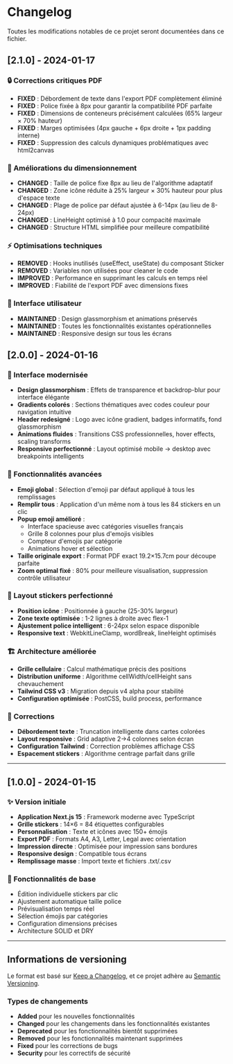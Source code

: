 # Changelog

Toutes les modifications notables de ce projet seront documentées dans ce fichier.

## [2.1.0] - 2024-01-17

### 🔒 Corrections critiques PDF
- **FIXED** : Débordement de texte dans l'export PDF complètement éliminé
- **FIXED** : Police fixée à 8px pour garantir la compatibilité PDF parfaite
- **FIXED** : Dimensions de conteneurs précisément calculées (65% largeur × 70% hauteur)
- **FIXED** : Marges optimisées (4px gauche + 6px droite + 1px padding interne)
- **FIXED** : Suppression des calculs dynamiques problématiques avec html2canvas

### 🎯 Améliorations du dimensionnement
- **CHANGED** : Taille de police fixe 8px au lieu de l'algorithme adaptatif
- **CHANGED** : Zone icône réduite à 25% largeur × 30% hauteur pour plus d'espace texte
- **CHANGED** : Plage de police par défaut ajustée à 6-14px (au lieu de 8-24px)
- **CHANGED** : LineHeight optimisé à 1.0 pour compacité maximale
- **CHANGED** : Structure HTML simplifiée pour meilleure compatibilité

### ⚡ Optimisations techniques
- **REMOVED** : Hooks inutilisés (useEffect, useState) du composant Sticker
- **REMOVED** : Variables non utilisées pour cleaner le code
- **IMPROVED** : Performance en supprimant les calculs en temps réel
- **IMPROVED** : Fiabilité de l'export PDF avec dimensions fixes

### 🎨 Interface utilisateur
- **MAINTAINED** : Design glassmorphism et animations préservés
- **MAINTAINED** : Toutes les fonctionnalités existantes opérationnelles
- **MAINTAINED** : Responsive design sur tous les écrans

## [2.0.0] - 2024-01-16

### 🎨 Interface modernisée
- **Design glassmorphism** : Effets de transparence et backdrop-blur pour interface élégante
- **Gradients colorés** : Sections thématiques avec codes couleur pour navigation intuitive
- **Header redesigné** : Logo avec icône gradient, badges informatifs, fond glassmorphism
- **Animations fluides** : Transitions CSS professionnelles, hover effects, scaling transforms
- **Responsive perfectionné** : Layout optimisé mobile → desktop avec breakpoints intelligents

### 🚀 Fonctionnalités avancées
- **Emoji global** : Sélection d'emoji par défaut appliqué à tous les remplissages
- **Remplir tous** : Application d'un même nom à tous les 84 stickers en un clic
- **Popup emoji amélioré** : 
  - Interface spacieuse avec catégories visuelles français
  - Grille 8 colonnes pour plus d'emojis visibles
  - Compteur d'emojis par catégorie
  - Animations hover et sélection
- **Taille originale export** : Format PDF exact 19.2×15.7cm pour découpe parfaite
- **Zoom optimal fixé** : 80% pour meilleure visualisation, suppression contrôle utilisateur

### 🔧 Layout stickers perfectionné
- **Position icône** : Positionnée à gauche (25-30% largeur)
- **Zone texte optimisée** : 1-2 lignes à droite avec flex-1
- **Ajustement police intelligent** : 6-24px selon espace disponible
- **Responsive text** : WebkitLineClamp, wordBreak, lineHeight optimisés

### 🏗️ Architecture améliorée
- **Grille cellulaire** : Calcul mathématique précis des positions
- **Distribution uniforme** : Algorithme cellWidth/cellHeight sans chevauchement
- **Tailwind CSS v3** : Migration depuis v4 alpha pour stabilité
- **Configuration optimisée** : PostCSS, build process, performance

### 🐛 Corrections
- **Débordement texte** : Truncation intelligente dans cartes colorées
- **Layout responsive** : Grid adaptive 2→4 colonnes selon écran
- **Configuration Tailwind** : Correction problèmes affichage CSS
- **Espacement stickers** : Algorithme centrage parfait dans grille

---

## [1.0.0] - 2024-01-15

### ✨ Version initiale
- **Application Next.js 15** : Framework moderne avec TypeScript
- **Grille stickers** : 14×6 = 84 étiquettes configurables
- **Personnalisation** : Texte et icônes avec 150+ émojis
- **Export PDF** : Formats A4, A3, Letter, Legal avec orientation
- **Impression directe** : Optimisée pour impression sans bordures
- **Responsive design** : Compatible tous écrans
- **Remplissage masse** : Import texte et fichiers .txt/.csv

### 🎯 Fonctionnalités de base
- Édition individuelle stickers par clic
- Ajustement automatique taille police
- Prévisualisation temps réel
- Sélection émojis par catégories
- Configuration dimensions précises
- Architecture SOLID et DRY

---

## Informations de versioning

Le format est basé sur [Keep a Changelog](https://keepachangelog.com/fr/1.0.0/),
et ce projet adhère au [Semantic Versioning](https://semver.org/spec/v2.0.0.html).

### Types de changements
- **Added** pour les nouvelles fonctionnalités
- **Changed** pour les changements dans les fonctionnalités existantes
- **Deprecated** pour les fonctionnalités bientôt supprimées
- **Removed** pour les fonctionnalités maintenant supprimées
- **Fixed** pour les corrections de bugs
- **Security** pour les correctifs de sécurité
